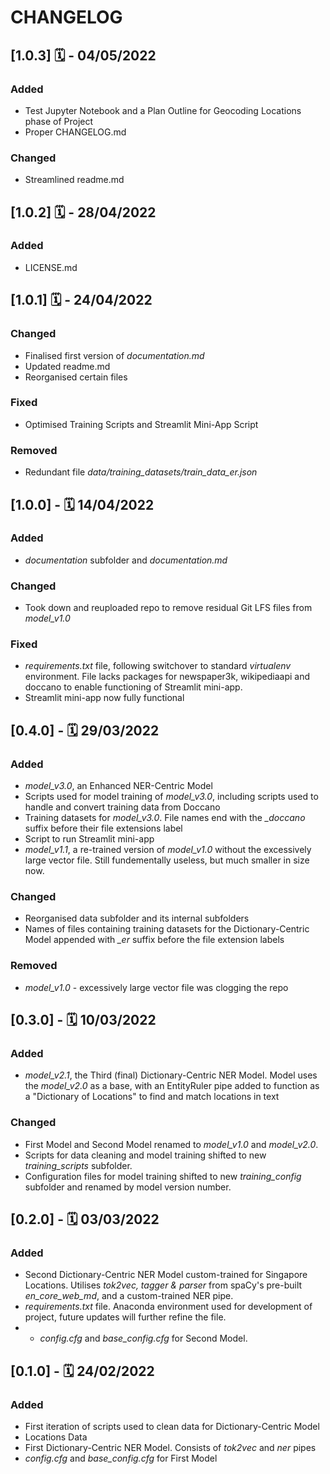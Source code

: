 # CHANGELOG

## [1.0.3] 🗓️ - 04/05/2022

### Added

- Test Jupyter Notebook and a Plan Outline for Geocoding Locations phase of Project
- Proper CHANGELOG.md

### Changed

- Streamlined readme.md

## [1.0.2] 🗓️ - 28/04/2022

### Added

- LICENSE.md

## [1.0.1] 🗓️ - 24/04/2022

### Changed

- Finalised first version of _documentation.md_
- Updated readme.md
- Reorganised certain files

### Fixed

- Optimised Training Scripts and Streamlit Mini-App Script

### Removed

- Redundant file _data/training_datasets/train_data_er.json_

## [1.0.0] - 🗓️ 14/04/2022

### Added

- _documentation_ subfolder and _documentation.md_

### Changed

- Took down and reuploaded repo to remove residual Git LFS files from _model_v1.0_

### Fixed

- _requirements.txt_ file, following switchover to standard _virtualenv_ environment. File lacks packages for newspaper3k, wikipediaapi and doccano to enable functioning of Streamlit mini-app.
- Streamlit mini-app now fully functional

## [0.4.0] - 🗓️ 29/03/2022

### Added

- _model_v3.0_, an Enhanced NER-Centric Model
- Scripts used for model training of _model_v3.0_, including scripts used to handle and convert training data from Doccano
- Training datasets for _model_v3.0_. File names end with the _\_doccano_ suffix before their file extensions label
- Script to run Streamlit mini-app
- _model_v1.1_, a re-trained version of _model_v1.0_ without the excessively large vector file. Still fundementally useless, but much smaller in size now.

### Changed

- Reorganised data subfolder and its internal subfolders
- Names of files containing training datasets for the Dictionary-Centric Model appended with _\_er_ suffix before the file extension labels

### Removed

- _model_v1.0_ - excessively large vector file was clogging the repo

## [0.3.0] - 🗓️ 10/03/2022

### Added

- _model_v2.1_, the Third (final) Dictionary-Centric NER Model. Model uses the _model_v2.0_ as a base, with an EntityRuler pipe added to function as a "Dictionary of Locations" to find and match locations in text

### Changed

- First Model and Second Model renamed to _model_v1.0_ and _model_v2.0_.
- Scripts for data cleaning and model training shifted to new _training_scripts_ subfolder.
- Configuration files for model training shifted to new _training_config_ subfolder and renamed by model version number.

## [0.2.0] - 🗓️ 03/03/2022

### Added

- Second Dictionary-Centric NER Model custom-trained for Singapore Locations. Utilises _tok2vec, tagger & parser_ from spaCy's pre-built _en_core_web_md_, and a custom-trained NER pipe.
- _requirements.txt_ file. Anaconda environment used for development of project, future updates will further refine the file.
- - _config.cfg_ and _base_config.cfg_ for Second Model.

## [0.1.0] - 🗓️ 24/02/2022

### Added

- First iteration of scripts used to clean data for Dictionary-Centric Model
- Locations Data
- First Dictionary-Centric NER Model. Consists of _tok2vec_ and _ner_ pipes
- _config.cfg_ and _base_config.cfg_ for First Model
